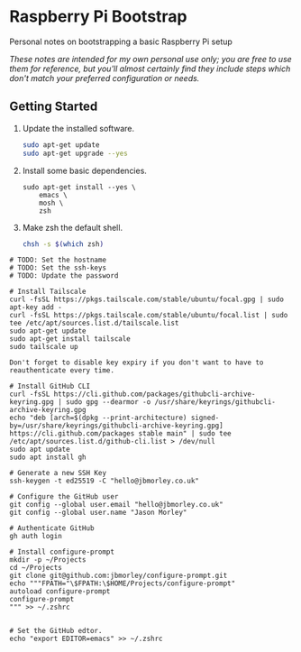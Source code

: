 # Raspberry Pi Bootstrap

Personal notes on bootstrapping a basic Raspberry Pi setup

_These notes are intended for my own personal use only; you are free to use them for reference, but you'll almost certainly find they include steps which don't match your preferred configuration or needs._

## Getting Started

1. Update the installed software.

   ```bash
   sudo apt-get update
   sudo apt-get upgrade --yes
   ```

2. Install some basic dependencies.

   ```
   sudo apt-get install --yes \
       emacs \
       mosh \
       zsh
   ```

3. Make zsh the default shell.

   ```bash
   chsh -s $(which zsh)
   ```

```
# TODO: Set the hostname
# TODO: Set the ssh-keys
# TODO: Update the password

# Install Tailscale
curl -fsSL https://pkgs.tailscale.com/stable/ubuntu/focal.gpg | sudo apt-key add -
curl -fsSL https://pkgs.tailscale.com/stable/ubuntu/focal.list | sudo tee /etc/apt/sources.list.d/tailscale.list
sudo apt-get update
sudo apt-get install tailscale
sudo tailscale up

Don't forget to disable key expiry if you don't want to have to reauthenticate every time.

# Install GitHub CLI
curl -fsSL https://cli.github.com/packages/githubcli-archive-keyring.gpg | sudo gpg --dearmor -o /usr/share/keyrings/githubcli-archive-keyring.gpg
echo "deb [arch=$(dpkg --print-architecture) signed-by=/usr/share/keyrings/githubcli-archive-keyring.gpg] https://cli.github.com/packages stable main" | sudo tee /etc/apt/sources.list.d/github-cli.list > /dev/null
sudo apt update
sudo apt install gh

# Generate a new SSH Key
ssh-keygen -t ed25519 -C "hello@jbmorley.co.uk"

# Configure the GitHub user
git config --global user.email "hello@jbmorley.co.uk"
git config --global user.name "Jason Morley"

# Authenticate GitHub
gh auth login

# Install configure-prompt
mkdir -p ~/Projects
cd ~/Projects
git clone git@github.com:jbmorley/configure-prompt.git
echo """FPATH="\$FPATH:\$HOME/Projects/configure-prompt"
autoload configure-prompt
configure-prompt
""" >> ~/.zshrc


# Set the GitHub edtor.
echo "export EDITOR=emacs" >> ~/.zshrc
```
